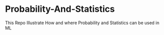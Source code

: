 # Probability-And-Statistics
This Repo Illustrate How and where Probability and Statistics can be used in ML

